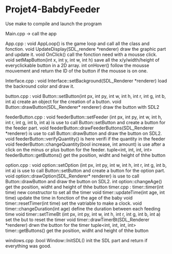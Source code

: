 # Projet4-BabdyFeeder

Use make to compile and launch the program

Main.cpp -> call the app

App.cpp : 
void AppLoop() is the game loop and call all the class and fonction. 
void UpdateDisplay(SDL_rendere *renderer) draw the graphic part and update it.
void OnClick() call the fonction need with a mousse click.
void setMapButton(int x, int y, int w, int h) save all the x/y/width/height of everyclickable button in a 2D array.
int onHover() follow the mousse mouvement and return the ID of the button if the mousse is on one. 

Interface.cpp : 
void Interface::setBackground(SDL_Renderer *renderer) load the backround color and draw it.

button.cpp : 
void Button::setButton(int px, int py, int w, int h, int r, int g, int b, int a) create an object for the creation of a button.
void Button::drawButton(SDL_Renderer* renderer) draw the button with SDL2

feederButton.cpp : 
void feederButton::setFeeder (int px, int py, int w, int h, int r, int g, int b, int a) is use to call Button::setButton and create a button for the feeder part.
void feederButton::drawFeederButtons(SDL_Renderer *renderer) is use to call Button::drawButton and draw the button on SDL2.
void feederButton::verifyQuantity() is here verifi if the quantity in the feeder 
void feederButton::changeQuantity(bool increase, int amount) is use after a click on the minus or plus button for the feeder.
tuple<int, int, int, int> feederButton::getButtons() get the position, widht and height of thhe button

option.cpp :
void option::setOption (int px, int py, int w, int h, int r, int g, int b, int a) is use to call Button::setButton and create a button for the option part.
void option::drawOption(SDL_Renderer* renderer) is use to call Button::drawButton and draw the button on SDL2.
int option::changeAge() get the position, widht and height of thhe button
timer.cpp :
timer::timer(int time) new constructor to set all the timer
void timer::updateTime(int age, int time) update the time in fonction of the age of the baby
void timer::resetTimer(int time) set the vatriable to make a clock.
void timer::changeDuration(int age) define the duration between  each feeding time
void timer::setTimeBt (int px, int py, int w, int h, int r, int g, int b, int a) set the but to reset the timer
void timer::drawTimerBt(SDL_Renderer *renderer) drwn the button for the timer
tuple<int, int, int, int> timer::getButtons() get the position, widht and height of thhe button

windows.cpp :bool Window::InitSDL() init the SDL part and return if everything was good. 
          
